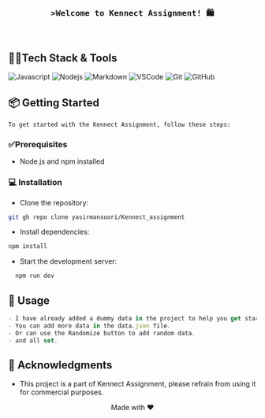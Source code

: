 <!-- Intro  -->
<h3 align="center">
        <samp>&gt;Welcome to Kennect Assignment! 🛍️</samp>
</h3>
<br />

## 👩‍💻Tech Stack & Tools
![Javascript](https://img.shields.io/badge/Javascript-F0DB4F?style=for-the-badge&labelColor=black&logo=javascript&logoColor=F0DB4F)
![Nodejs](https://img.shields.io/badge/Nodejs-3C873A?style=for-the-badge&labelColor=black&logo=node.js&logoColor=3C873A)
![Markdown](https://img.shields.io/badge/Markdown-000000?style=for-the-badge&logo=markdown&logoColor=white)
![VSCode](https://img.shields.io/badge/Visual_Studio-0078d7?style=for-the-badge&logo=visual%20studio&logoColor=white)
![Git](https://img.shields.io/badge/Git-F05032?style=for-the-badge&logo=git&logoColor=white)
![GitHub](https://img.shields.io/badge/GitHub-black?style=for-the-badge&logo=github&logoColor=white)
<br/>

## 📦 Getting Started

`To get started with the Kennect Assignment, follow these steps:`

### ✅Prerequisites
- Node.js and npm installed

### 💻 Installation

- Clone the repository: 
```sh
git gh repo clone yasirmansoori/Kennect_assignment
````
- Install dependencies: 
```sh
npm install
````
- Start the development server:
```sh
  npm run dev
```
## 🚀 Usage

```js
- I have already added a dummy data in the project to help you get started.
- You can add more data in the data.json file.
- Or can use the Randomize button to add random data.
- and all set.
```

## 🎉 Acknowledgments
- This project is a part of Kennect Assignment, please refrain from using it for commercial purposes.
<div align="center">Made with ❤️</div>

